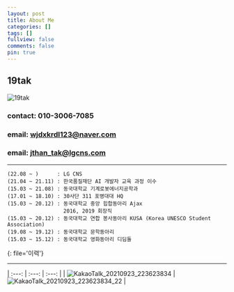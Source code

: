 ```yaml
---
layout: post
title: About Me
categories: []
tags: []
fullview: false
comments: false
pin: true
---
```


## 19tak

![19tak](https://user-images.githubusercontent.com/84369912/189493536-3b28486c-c931-4ce2-819b-9efbe44e5f29.jpg)

### contact: 010-3006-7085

### email: wjdxkrdl123@naver.com
### email: jthan_tak@lgcns.com

---

```
(22.08 ~ )      : LG CNS
(21.04 ~ 21.11) : 한국품질재단 AI 개발자 교육 과정 이수
(15.03 ~ 21.08) : 동국대학교 기계로봇에너지공학과
(17.01 ~ 18.10) : 30사단 311 포병대대 HQ
(15.03 ~ 20.12) : 동국대학교 중앙 힙합동아리 Ajax
                  2016, 2019 회장직
(15.03 ~ 20.12) : 동국대학교 연합 봉사동아리 KUSA (Korea UNESCO Student Association)
(19.08 ~ 19.12) : 동국대학교 문학동아리 
(15.03 ~ 15.12) : 동국대학교 영화동아리 디딤돌
```
{: file='이력'}

---

| :---: | :---: | :---: |
| ![KakaoTalk_20210923_223623834](https://user-images.githubusercontent.com/84369912/134517401-ba6dd561-5d4d-4cb2-977d-b9c57fc5f978.jpg) | ![KakaoTalk_20210923_223623834_22](https://user-images.githubusercontent.com/84369912/134517829-9266645c-1d04-4689-912c-8cb00d4e7cba.jpg) |